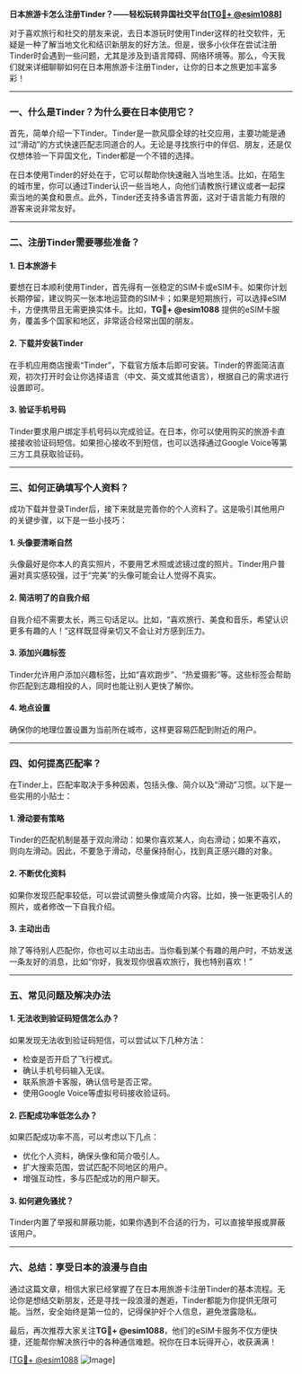 **日本旅游卡怎么注册Tinder？——轻松玩转异国社交平台[[TG💪+ @esim1088](https://t.me/s/esim1088)]**

对于喜欢旅行和社交的朋友来说，去日本游玩时使用Tinder这样的社交软件，无疑是一种了解当地文化和结识新朋友的好方法。但是，很多小伙伴在尝试注册Tinder时会遇到一些问题，尤其是涉及到语言障碍、网络环境等。那么，今天我们就来详细聊聊如何在日本用旅游卡注册Tinder，让你的日本之旅更加丰富多彩！

---

### **一、什么是Tinder？为什么要在日本使用它？**

首先，简单介绍一下Tinder。Tinder是一款风靡全球的社交应用，主要功能是通过“滑动”的方式快速匹配志同道合的人。无论是寻找旅行中的伴侣、朋友，还是仅仅想体验一下异国文化，Tinder都是一个不错的选择。

在日本使用Tinder的好处在于，它可以帮助你快速融入当地生活。比如，在陌生的城市里，你可以通过Tinder认识一些当地人，向他们请教旅行建议或者一起探索当地的美食和景点。此外，Tinder还支持多语言界面，这对于语言能力有限的游客来说非常友好。

---

### **二、注册Tinder需要哪些准备？**

#### 1. 日本旅游卡
要想在日本顺利使用Tinder，首先得有一张稳定的SIM卡或eSIM卡。如果你计划长期停留，建议购买一张本地运营商的SIM卡；如果是短期旅行，可以选择eSIM卡，方便携带且无需更换实体卡。比如，**TG💪+ @esim1088** 提供的eSIM卡服务，覆盖多个国家和地区，非常适合经常出国的朋友。

#### 2. 下载并安装Tinder
在手机应用商店搜索“Tinder”，下载官方版本后即可安装。Tinder的界面简洁直观，初次打开时会让你选择语言（中文、英文或其他语言），根据自己的需求进行设置即可。

#### 3. 验证手机号码
Tinder要求用户绑定手机号码以完成验证。在日本，你可以使用购买的旅游卡直接接收验证码短信。如果担心接收不到短信，也可以选择通过Google Voice等第三方工具获取验证码。

---

### **三、如何正确填写个人资料？**

成功下载并登录Tinder后，接下来就是完善你的个人资料了。这是吸引其他用户的关键步骤，以下是一些小技巧：

#### 1. 头像要清晰自然
头像最好是你本人的真实照片，不要用艺术照或滤镜过度的照片。Tinder用户普遍对真实感较强，过于“完美”的头像可能会让人觉得不真实。

#### 2. 简洁明了的自我介绍
自我介绍不需要太长，两三句话足以。比如，“喜欢旅行、美食和音乐，希望认识更多有趣的人！”这样既显得亲切又不会让对方感到压力。

#### 3. 添加兴趣标签
Tinder允许用户添加兴趣标签，比如“喜欢跑步”、“热爱摄影”等。这些标签会帮助你匹配到志趣相投的人，同时也能让别人更快了解你。

#### 4. 地点设置
确保你的地理位置设置为当前所在城市，这样更容易匹配到附近的用户。

---

### **四、如何提高匹配率？**

在Tinder上，匹配率取决于多种因素，包括头像、简介以及“滑动”习惯。以下是一些实用的小贴士：

#### 1. 滑动要有策略
Tinder的匹配机制是基于双向滑动：如果你喜欢某人，向右滑动；如果不喜欢，则向左滑动。因此，不要急于滑动，尽量保持耐心，找到真正感兴趣的对象。

#### 2. 不断优化资料
如果你发现匹配率较低，可以尝试调整头像或简介内容。比如，换一张更吸引人的照片，或者修改一下自我介绍。

#### 3. 主动出击
除了等待别人匹配你，你也可以主动出击。当你看到某个有趣的用户时，不妨发送一条友好的消息，比如“你好，我发现你很喜欢旅行，我也特别喜欢！”

---

### **五、常见问题及解决办法**

#### 1. 无法收到验证码短信怎么办？
如果发现无法收到验证码短信，可以尝试以下几种方法：
- 检查是否开启了飞行模式。
- 确认手机号码输入无误。
- 联系旅游卡客服，确认信号是否正常。
- 使用Google Voice等虚拟号码接收验证码。

#### 2. 匹配成功率低怎么办？
如果匹配成功率不高，可以考虑以下几点：
- 优化个人资料，确保头像和简介吸引人。
- 扩大搜索范围，尝试匹配不同地区的用户。
- 增强互动性，多与匹配成功的用户聊天。

#### 3. 如何避免骚扰？
Tinder内置了举报和屏蔽功能，如果你遇到不合适的行为，可以直接举报或屏蔽该用户。

---

### **六、总结：享受日本的浪漫与自由**

通过这篇文章，相信大家已经掌握了在日本用旅游卡注册Tinder的基本流程。无论你是想结交新朋友，还是寻找一段浪漫的邂逅，Tinder都能为你提供无限可能。当然，安全始终是第一位的，记得保护好个人信息，避免泄露隐私。

最后，再次推荐大家关注**TG💪+ @esim1088**，他们的eSIM卡服务不仅方便快捷，还能帮你解决旅行中的各种通信难题。祝你在日本玩得开心，收获满满！

[[TG💪+ @esim1088](https://t.me/s/esim1088) ![Image](https://i.postimg.cc/4NQfJmqS/Snipaste-2025-05-13-00-14-12.png)]